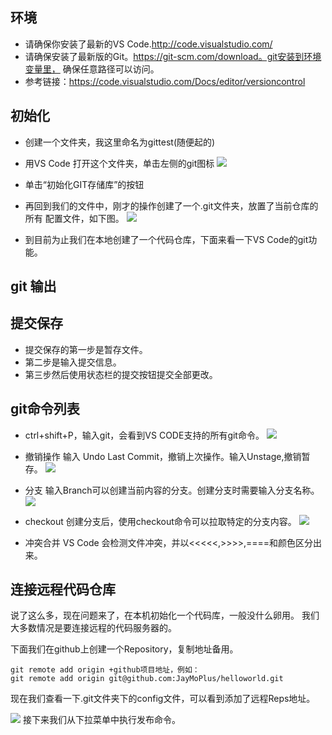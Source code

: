 ## 环境
- 请确保你安装了最新的VS Code.http://code.visualstudio.com/
- 请确保安装了最新版的Git。https://git-scm.com/download。git安装到环境变量里， 确保任意路径可以访问。
- 参考链接：https://code.visualstudio.com/Docs/editor/versioncontrol

## 初始化
- 创建一个文件夹，我这里命名为gittest(随便起的)

- 用VS Code 打开这个文件夹，单击左侧的git图标
![](https://github.com/xuanhun/vscode/raw/master/3.jpg)

- 单击“初始化GIT存储库”的按钮

- 再回到我们的文件中，刚才的操作创建了一个.git文件夹，放置了当前仓库的所有 配置文件，如下图。
![](https://github.com/xuanhun/vscode/raw/master/6.jpg)

- 到目前为止我们在本地创建了一个代码仓库，下面来看一下VS Code的git功能。

## git 输出

## 提交保存
- 提交保存的第一步是暂存文件。
- 第二步是输入提交信息。
- 第三步然后使用状态栏的提交按钮提交全部更改。


## git命令列表
- ctrl+shift+P，输入git，会看到VS CODE支持的所有git命令。
![](https://github.com/xuanhun/vscode/raw/master/9.jpg)

- 撤销操作
输入 Undo Last Commit，撤销上次操作。输入Unstage,撤销暂存。
![](https://github.com/xuanhun/vscode/raw/master/10.jpg)

- 分支
输入Branch可以创建当前内容的分支。创建分支时需要输入分支名称。
![](https://github.com/xuanhun/vscode/raw/master/12.jpg)

- checkout
创建分支后，使用checkout命令可以拉取特定的分支内容。
![](https://github.com/xuanhun/vscode/raw/master/13.png)

- 冲突合并
VS Code 会检测文件冲突，并以<<<<<,>>>>,====和颜色区分出来。

## 连接远程代码仓库
说了这么多，现在问题来了，在本机初始化一个代码库，一般没什么卵用。 我们大多数情况是要连接远程的代码服务器的。

下面我们在github上创建一个Repository，复制地址备用。
```
git remote add origin +github项目地址，例如：
git remote add origin git@github.com:JayMoPlus/helloworld.git
```

现在我们查看一下.git文件夹下的config文件，可以看到添加了远程Reps地址。

![](https://github.com/xuanhun/vscode/raw/master/18.jpg)
接下来我们从下拉菜单中执行发布命令。